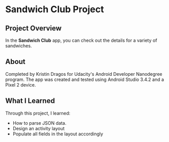 # Sandwich Club Project

## Project Overview
In the **Sandwich Club** app, you can check out the details for a variety of sandwiches.

## About
Completed by Kristin Dragos for Udacity's Android Developer Nanodegree program. The app was created and tested using Android Studio 3.4.2 and a Pixel 2 device.

## What I Learned
Through this project, I learned:
- How to parse JSON data.
- Design an activity layout
- Populate all fields in the layout accordingly

